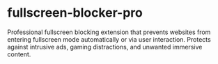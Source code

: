 # fullscreen-blocker-pro
Professional fullscreen blocking extension that prevents websites from entering fullscreen mode automatically or via user interaction. Protects against intrusive ads, gaming distractions, and unwanted immersive content.
